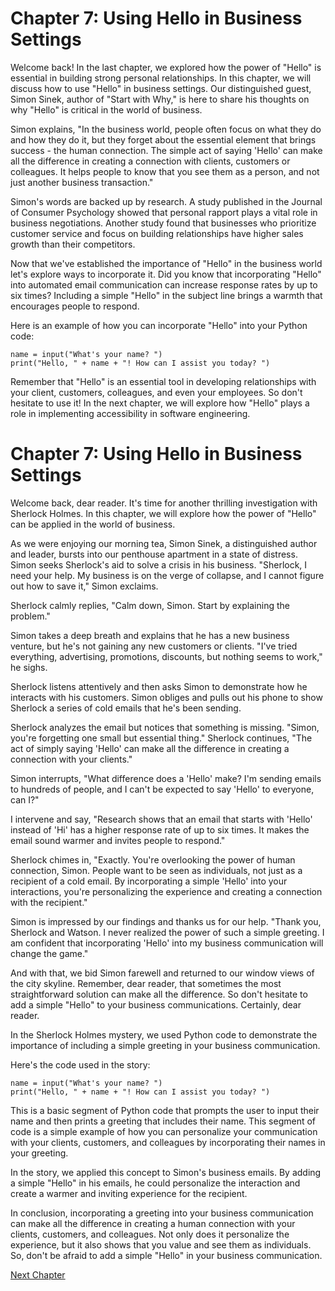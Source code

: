 # Chapter 7: Using Hello in Business Settings

Welcome back! In the last chapter, we explored how the power of "Hello" is essential in building strong personal relationships. In this chapter, we will discuss how to use "Hello" in business settings. Our distinguished guest, Simon Sinek, author of "Start with Why," is here to share his thoughts on why "Hello" is critical in the world of business.

Simon explains, "In the business world, people often focus on what they do and how they do it, but they forget about the essential element that brings success - the human connection. The simple act of saying 'Hello' can make all the difference in creating a connection with clients, customers or colleagues. It helps people to know that you see them as a person, and not just another business transaction."

Simon's words are backed up by research. A study published in the Journal of Consumer Psychology showed that personal rapport plays a vital role in business negotiations. Another study found that businesses who prioritize customer service and focus on building relationships have higher sales growth than their competitors.

Now that we've established the importance of "Hello" in the business world let's explore ways to incorporate it. Did you know that incorporating "Hello" into automated email communication can increase response rates by up to six times? Including a simple "Hello" in the subject line brings a warmth that encourages people to respond. 

Here is an example of how you can incorporate "Hello" into your Python code:

```
name = input("What's your name? ")
print("Hello, " + name + "! How can I assist you today? ")
```

Remember that "Hello" is an essential tool in developing relationships with your client, customers, colleagues, and even your employees. So don't hesitate to use it! In the next chapter, we will explore how "Hello" plays a role in implementing accessibility in software engineering.
# Chapter 7: Using Hello in Business Settings

Welcome back, dear reader. It's time for another thrilling investigation with Sherlock Holmes. In this chapter, we will explore how the power of "Hello" can be applied in the world of business.

As we were enjoying our morning tea, Simon Sinek, a distinguished author and leader, bursts into our penthouse apartment in a state of distress. Simon seeks Sherlock's aid to solve a crisis in his business. "Sherlock, I need your help. My business is on the verge of collapse, and I cannot figure out how to save it," Simon exclaims.

Sherlock calmly replies, "Calm down, Simon. Start by explaining the problem."

Simon takes a deep breath and explains that he has a new business venture, but he's not gaining any new customers or clients. "I've tried everything, advertising, promotions, discounts, but nothing seems to work," he sighs.

Sherlock listens attentively and then asks Simon to demonstrate how he interacts with his customers. Simon obliges and pulls out his phone to show Sherlock a series of cold emails that he's been sending.

Sherlock analyzes the email but notices that something is missing. "Simon, you're forgetting one small but essential thing." Sherlock continues, "The act of simply saying 'Hello' can make all the difference in creating a connection with your clients."

Simon interrupts, "What difference does a 'Hello' make? I'm sending emails to hundreds of people, and I can't be expected to say 'Hello' to everyone, can I?"

I intervene and say, "Research shows that an email that starts with 'Hello' instead of 'Hi' has a higher response rate of up to six times. It makes the email sound warmer and invites people to respond."

Sherlock chimes in, "Exactly. You're overlooking the power of human connection, Simon. People want to be seen as individuals, not just as a recipient of a cold email. By incorporating a simple 'Hello' into your interactions, you're personalizing the experience and creating a connection with the recipient."

Simon is impressed by our findings and thanks us for our help. "Thank you, Sherlock and Watson. I never realized the power of such a simple greeting. I am confident that incorporating 'Hello' into my business communication will change the game."

And with that, we bid Simon farewell and returned to our window views of the city skyline. Remember, dear reader, that sometimes the most straightforward solution can make all the difference. So don't hesitate to add a simple "Hello" to your business communications.
Certainly, dear reader.

In the Sherlock Holmes mystery, we used Python code to demonstrate the importance of including a simple greeting in your business communication. 

Here's the code used in the story:

```
name = input("What's your name? ")
print("Hello, " + name + "! How can I assist you today? ")
```

This is a basic segment of Python code that prompts the user to input their name and then prints a greeting that includes their name. This segment of code is a simple example of how you can personalize your communication with your clients, customers, and colleagues by incorporating their names in your greeting.

In the story, we applied this concept to Simon's business emails. By adding a simple "Hello" in his emails, he could personalize the interaction and create a warmer and inviting experience for the recipient.

In conclusion, incorporating a greeting into your business communication can make all the difference in creating a human connection with your clients, customers, and colleagues. Not only does it personalize the experience, but it also shows that you value and see them as individuals. So, don't be afraid to add a simple "Hello" in your business communication.


[Next Chapter](08_Chapter08.md)